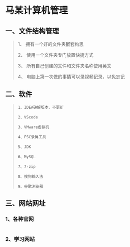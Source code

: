 # 马某计算机管理

## 一、文件结构管理

> 1、 拥有一个好的文件夹嵌套构思
>
> 2、 使用一个文件夹专门放置快捷方式
>
> 3、 所有自己创建的文件和文件夹名称使用英文
>
> 4、 电脑上第一次做的事情可以录视频记录，以免忘记

## 二、软件

> ```text
> 1、IDEA破解版本，不更新
> 
> 2、VScode
> 
> 3、VMware虚拟机
> 
> 4、FSC录屏工具
> 
> 5、JDK
> 
> 6、MySQL
> 
> 7、7-zip
> 
> 8、搜狗输入法
> 
> 9、谷歌浏览器
> ```

## 三、网站网址

### 1、各种官网

> ```text
> 
> ```

### 2、学习网站

> ```text
> 
> ```
>
> 
